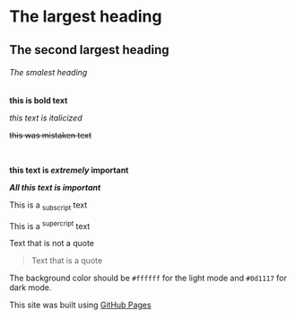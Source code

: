 # The largest heading

## The second largest heading

###### The smalest heading

**this is bold text**

_this text is italicized_

~~this was mistaken text~~

<br>

**this text is _extremely_ important**

**_All this text is important_**

This is a <sub>subscript</sub> text

This is a <sup>supercript</sup> text

Text that is not a quote

> Text that is a quote

The background color should be `#ffffff` for the light mode and `#0d1117` for dark mode.

This site was built using [GitHub Pages](https://pages.github.com)
